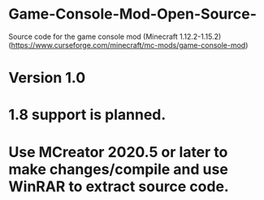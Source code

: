 # Game-Console-Mod-Open-Source-
Source code for the game console mod (Minecraft 1.12.2-1.15.2) (https://www.curseforge.com/minecraft/mc-mods/game-console-mod)
# Version 1.0
# 1.8 support is planned.
# Use MCreator 2020.5 or later to make changes/compile and use WinRAR to extract source code.
